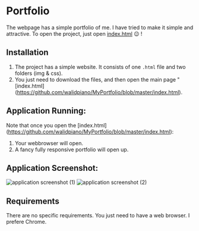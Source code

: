 # Portfolio
The webpage has a simple portfolio of me. I have tried to make it simple and attractive.
To open the project, just open [index.html](https://github.com/walidpiano/MyPortfolio/blob/master/index.html) :wink: !


## Installation

1. The project has a simple website. It consists of one ```.html``` file and two folders (img & css).
2. You just need to download the files, and then open the main page "[index.html] (https://github.com/walidpiano/MyPortfolio/blob/master/index.html).

## Application Running:
Note that once you open the [index.html] (https://github.com/walidpiano/MyPortfolio/blob/master/index.html):
1. Your webbrowser will open.
2. A fancy fully responsive portfolio will open up.

## Application Screenshot:
![application screenshot (1)](https://ibb.co/is43tJ "Screenshot 1")
![application screenshot (2)](https://ibb.co/dejWfy "Screenshot 2")

## Requirements
There are no specific requirements. You just need to have a web browser. I prefere Chrome.